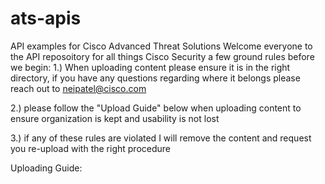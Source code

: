# ats-apis
API examples for Cisco Advanced Threat Solutions
Welcome everyone to the API reposoitory for all things Cisco Security a few ground rules before we begin:
1.) When uploading content please ensure it is in the right directory, if you have any questions regarding where it belongs please reach out to neipatel@cisco.com

2.) please follow the "Upload Guide" below when uploading content to ensure organization is kept and usability is not lost

3.) if any of these rules are violated I will remove the content and request you re-upload with the right procedure

Uploading Guide:
